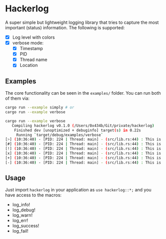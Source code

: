 # Hackerlog

A super simple but lightweight logging library that tries to capture the most important
(status) information. The following is supported:

- [x] Log level with colors
- [x] verbose mode:
  - [x] Timestamp
  - [x] PID
  - [x] Thread name
  - [x] Location

## Examples

The core functionality can be seen in the `examples/` folder.
You can run both of them via:

```bash
cargo run --example simply # or
cargo run --example verbose
```

```bash
cargo run --example verbose
   Compiling hackerlog v0.1.0 (/Users/0x434b/Git/private/hackerlog)
    Finished dev [unoptimized + debuginfo] target(s) in 0.22s
     Running `target/debug/examples/verbose`
[>] (10:36:40) - [PID: 224 | Thread: main] - (src/lib.rs:44) : This is an info message
[#] (10:36:40) - [PID: 224 | Thread: main] - (src/lib.rs:44) : This is a debug message
[!] (10:36:40) - [PID: 224 | Thread: main] - (src/lib.rs:44) : This is a warning message
[x] (10:36:40) - [PID: 224 | Thread: main] - (src/lib.rs:44) : This is an error message
[+] (10:36:40) - [PID: 224 | Thread: main] - (src/lib.rs:44) : This is a success message
[-] (10:36:40) - [PID: 224 | Thread: main] - (src/lib.rs:44) : This is a failure message
```

## Usage

Just import `hackerlog` in your application as `use hackerlog::*;` and you have access to the macros:

- log_info!
- log_debug!
- log_warn!
- log_err!
- log_success!
- log_fail!
